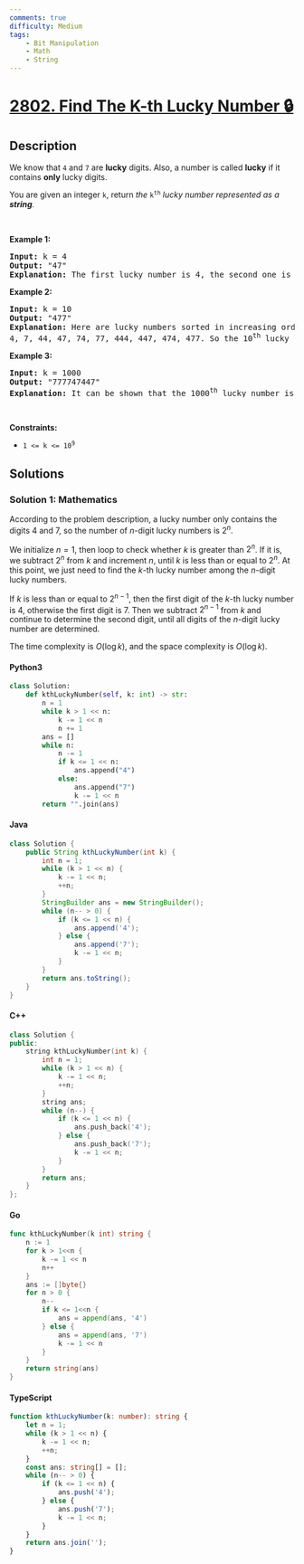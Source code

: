 ```yaml
---
comments: true
difficulty: Medium
tags:
    - Bit Manipulation
    - Math
    - String
---
```


<!-- problem:start -->

# [2802. Find The K-th Lucky Number 🔒](https://leetcode.com/problems/find-the-k-th-lucky-number)

## Description

<!-- description:start -->

<p>We know that <code>4</code> and <code>7</code> are <strong>lucky</strong> digits. Also, a number is called <strong>lucky</strong>&nbsp;if it contains <strong>only</strong> lucky digits.</p>

<p>You are given an integer <code>k</code>, return<em> the </em><code>k<sup>th</sup></code><em>&nbsp;lucky number represented as a <strong>string</strong>.</em></p>

<p>&nbsp;</p>
<p><strong class="example">Example 1:</strong></p>

<pre>
<strong>Input:</strong> k = 4
<strong>Output:</strong> &quot;47&quot;
<strong>Explanation:</strong> The first lucky number is 4, the second one is 7, the third one is 44 and the fourth one is 47.
</pre>

<p><strong class="example">Example 2:</strong></p>

<pre>
<strong>Input:</strong> k = 10
<strong>Output:</strong> &quot;477&quot;
<strong>Explanation:</strong> Here are lucky numbers sorted in increasing order:
4, 7, 44, 47, 74, 77, 444, 447, 474, 477. So the 10<sup>th</sup> lucky number is 477.</pre>

<p><strong class="example">Example 3:</strong></p>

<pre>
<strong>Input:</strong> k = 1000
<strong>Output:</strong> &quot;777747447&quot;
<strong>Explanation:</strong> It can be shown that the 1000<sup>th</sup> lucky number is 777747447.
</pre>

<p>&nbsp;</p>
<p><strong>Constraints:</strong></p>

<ul>
	<li><code>1 &lt;= k &lt;= 10<sup>9</sup></code></li>
</ul>

<!-- description:end -->

## Solutions

<!-- solution:start -->

### Solution 1: Mathematics

According to the problem description, a lucky number only contains the digits $4$ and $7$, so the number of $n$-digit lucky numbers is $2^n$.

We initialize $n=1$, then loop to check whether $k$ is greater than $2^n$. If it is, we subtract $2^n$ from $k$ and increment $n$, until $k$ is less than or equal to $2^n$. At this point, we just need to find the $k$-th lucky number among the $n$-digit lucky numbers.

If $k$ is less than or equal to $2^{n-1}$, then the first digit of the $k$-th lucky number is $4$, otherwise the first digit is $7$. Then we subtract $2^{n-1}$ from $k$ and continue to determine the second digit, until all digits of the $n$-digit lucky number are determined.

The time complexity is $O(\log k)$, and the space complexity is $O(\log k)$.

<!-- tabs:start -->

#### Python3

```python
class Solution:
    def kthLuckyNumber(self, k: int) -> str:
        n = 1
        while k > 1 << n:
            k -= 1 << n
            n += 1
        ans = []
        while n:
            n -= 1
            if k <= 1 << n:
                ans.append("4")
            else:
                ans.append("7")
                k -= 1 << n
        return "".join(ans)
```

#### Java

```java
class Solution {
    public String kthLuckyNumber(int k) {
        int n = 1;
        while (k > 1 << n) {
            k -= 1 << n;
            ++n;
        }
        StringBuilder ans = new StringBuilder();
        while (n-- > 0) {
            if (k <= 1 << n) {
                ans.append('4');
            } else {
                ans.append('7');
                k -= 1 << n;
            }
        }
        return ans.toString();
    }
}
```

#### C++

```cpp
class Solution {
public:
    string kthLuckyNumber(int k) {
        int n = 1;
        while (k > 1 << n) {
            k -= 1 << n;
            ++n;
        }
        string ans;
        while (n--) {
            if (k <= 1 << n) {
                ans.push_back('4');
            } else {
                ans.push_back('7');
                k -= 1 << n;
            }
        }
        return ans;
    }
};
```

#### Go

```go
func kthLuckyNumber(k int) string {
	n := 1
	for k > 1<<n {
		k -= 1 << n
		n++
	}
	ans := []byte{}
	for n > 0 {
		n--
		if k <= 1<<n {
			ans = append(ans, '4')
		} else {
			ans = append(ans, '7')
			k -= 1 << n
		}
	}
	return string(ans)
}
```

#### TypeScript

```ts
function kthLuckyNumber(k: number): string {
    let n = 1;
    while (k > 1 << n) {
        k -= 1 << n;
        ++n;
    }
    const ans: string[] = [];
    while (n-- > 0) {
        if (k <= 1 << n) {
            ans.push('4');
        } else {
            ans.push('7');
            k -= 1 << n;
        }
    }
    return ans.join('');
}
```

<!-- tabs:end -->

<!-- solution:end -->

<!-- problem:end -->
